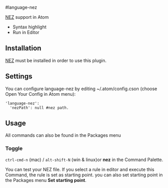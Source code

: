 #language-nez

[NEZ][nl] support in Atom
* Syntax highlight
* Run in Editor

## Installation
  [NEZ][nl] must be installed in order to use this plugin.

## Settings
You can configure language-nez by editing ~/.atom/config.cson (choose Open Your Config in Atom menu):
```
'language-nez':
  'nezPath': null #nez path.
```

## Usage
All commands can also be found in the Packages menu
### Toggle
`ctrl-cmd-n` (mac) / `alt-shift-N` (win & linux)or **nez** in the Command Palette.

You can test your NEZ file.
If you select a rule in editor and execute this Command, the rule is set as starting point.
you can also set starting point in the Packages menu **Set starting point**.


[nl]:http://nez-peg.github.io/
